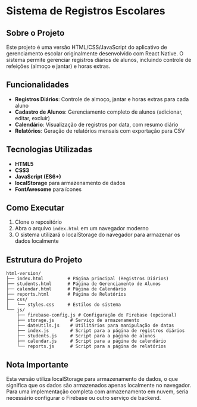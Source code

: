 # Sistema de Registros Escolares

## Sobre o Projeto

Este projeto é uma versão HTML/CSS/JavaScript do aplicativo de gerenciamento escolar originalmente desenvolvido com React Native. O sistema permite gerenciar registros diários de alunos, incluindo controle de refeições (almoço e jantar) e horas extras.

## Funcionalidades

- **Registros Diários**: Controle de almoço, jantar e horas extras para cada aluno
- **Cadastro de Alunos**: Gerenciamento completo de alunos (adicionar, editar, excluir)
- **Calendário**: Visualização de registros por data, com resumo diário
- **Relatórios**: Geração de relatórios mensais com exportação para CSV

## Tecnologias Utilizadas

- **HTML5**
- **CSS3**
- **JavaScript (ES6+)**
- **localStorage** para armazenamento de dados
- **FontAwesome** para ícones

## Como Executar

1. Clone o repositório
2. Abra o arquivo `index.html` em um navegador moderno
3. O sistema utilizará o localStorage do navegador para armazenar os dados localmente

## Estrutura do Projeto

```
html-version/
├── index.html         # Página principal (Registros Diários)
├── students.html      # Página de Gerenciamento de Alunos
├── calendar.html      # Página de Calendário
├── reports.html       # Página de Relatórios
├── css/
│   └── styles.css     # Estilos do sistema
└── js/
    ├── firebase-config.js # Configuração do Firebase (opcional)
    ├── storage.js      # Serviço de armazenamento
    ├── dateUtils.js    # Utilitários para manipulação de datas
    ├── index.js        # Script para a página de registros diários
    ├── students.js     # Script para a página de alunos
    ├── calendar.js     # Script para a página de calendário
    └── reports.js      # Script para a página de relatórios
```

## Nota Importante

Esta versão utiliza localStorage para armazenamento de dados, o que significa que os dados são armazenados apenas localmente no navegador. Para uma implementação completa com armazenamento em nuvem, seria necessário configurar o Firebase ou outro serviço de backend.